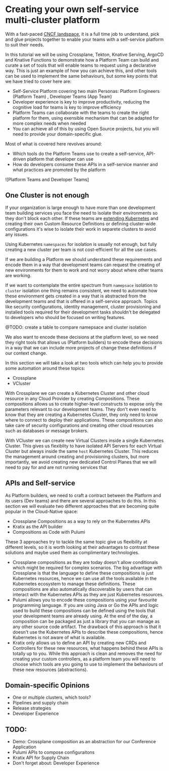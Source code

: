 # Creating your own self-service multi-cluster platform

With a fast-paced [CNCF landspace](https://landscape.cncf.io/), it is a full time job to understand, pick and glue projects together to enable your teams with a self-service platform to suit their needs. 

In this tutorial we will be using Crossplane, Tekton, Knative Serving, ArgoCD and Knative Functions to demonstrate how a Platform Team can build and curate a set of tools that will enable teams to request using a declarative way. This is just an example of how you can achieve this, and other tools can be used to implement the same behaviours, but some key points that we have tried to cover here are: 
- Self-Service Platform covering two main Personas: Platform Engineers (Platform Team) , Developer Teams (App Team) 
- Developer experience is key to improve productivity, reducing the cognitive load for teams is key to improve efficiency
- Platform Teams can collaborate with the teams to create the right platform for them, using exensible mechanism that can be adapted for more complex needs when needed
- You can achieve all of this by using Open Source projects, but you will need to provide your domain-specific glue.  


Most of what is covered here revolves around: 
- Which tools do the Platform Teams use to create a self-service, API-driven platform that developer can use
- How do developers consume these APIs in a self-service manner and what practices are promoted by the platform



![Platform Teams and Developer Teams]


## One Cluster is not enough

If your organization is large enough to have more than one development team building services you face the need to isolate their environments so they don't block each other. If these teams are [extending Kubernetes](https://github.com/salaboy/from-monolith-to-k8s/tree/main/kubernetes-controllers) and creating their own Custom Resource Definitions or defining cluster-wide configurations it's wise to isolate their work in separete clusters to avoid any issues.

Using Kubernetes `namespaces` for isolation is usually not enough, but fully creating a new cluster per team is not cost-efficient for all the use cases. 

If we are building a Platform we should understand these requirements and encode them in a way that development teams can request the creating of new environments for them to work and not worry about where other teams are working. 

If we want to contemplate the entire spectrum from `namepsace` isolation to `cluster` isolation one thing remains consistent, we need to automate how these environment gets created in a way that is abstracted from the development teams and that is offered in a self-service approach. Topics like security configurations, identity management, cluster provisioning and installed tools required for their development tasks shouldn't be delegated to developers who should be focused on writing features. 

@TODO: create a table to compare namepsace and cluster isolation

We also want to encode these decisions at the platform level, so we need they right tools that allows us (Platform builders) to encode these decisions in a way that we can include more projects of change these definitions if our context change. 


In this section we will take a look at two tools which can help you to provide some automation around these topics: 
- Crossplane
- VCluster

With Crossplane we can create a Kubernetes Cluster and other cloud resource in any Cloud Provider by creating Compositions. These compositions allows us to create higher-level constructs to expose only the parameters relevant to our development teams. They don't even need to know that they are creating a Kubernetes Cluster, they only need to know where to connect to deploy their applications. These compositions can also take care of security configurations and creating other cloud resources such as databases or message brokers. 

With VCluster we can create new Virtual Clusters inside a single Kubernetes Cluster. This gives us flexiblity to have isolated API Servers for each Virtual Cluster but always inside the same `host` Kubernetes Cluster. This reduces the management around creating and provisioning clusters, but more importantly, we avoid creating new dedicated Control Planes that we will need to pay for and are not running services that 


## APIs and Self-service

As Platform builders, we need to craft a contract between the Platform and its users (Dev teams) and there are several approaches to do this. In this section we will evaluate two different approaches that are becoming quite popular in the Cloud-Native space: 
- Crossplane Compositions as a way to rely on the Kubernetes APIs
- Kratix as the API builder
- Compositions as Code with Pulumi

These 3 approaches try to tackle the same topic give us flexibility at different levels, so it is worth looking at their advantages to contrast these solutions and maybe used them as complimentary technologies. 


- Crossplane compositions as they are today doesn't allow conditionals which might be required for complex scenarios. The big advantage with Crossplane is that the language to define these compositions is just Kubernetes resources, hence we can use all the tools available in the Kubernetes ecosystem to manage these definitions. These compositions are also automatically discoverable by users that can interact with the Kubernetes APIs as they are just Kubernetes resources. 
- Pulumi allows you to encode these compositions using your favourite programming language. If you are using Java or Go the APIs and logic used to build these compositions can be defined using the tools that your development teams are already using. At the end of the day, a composition can be packaged as just a library that you can manage as any other source code artifact. The drawback of this approach is that it doesn't use the Kubernetes APIs to describe these compositions, hence Kubernetes is not aware of what is available. 
- Kratix only allows us to define an API by creating new CRDs and Controllers for these new resources, what happens behind these APIs is totally up to you. While this approach is clean and removes the need for creating your custom controllers, as a platform team you will need to choose which tools are you going to use to implement the behaviours of these new resources (abstractions). 



## Domain-specific Opinions

- One or multiple clusters, which tools? 
- Pipelines and supply chain
- Release strategies
- Developer Experience



## TODO:
- Demo: Crossplane composition as an abstraction for our Conference Application
- Pulumi APIs to compose configuraitons
- Kratix API for Supply Chain 
- Don't forget about: Developer Experience


